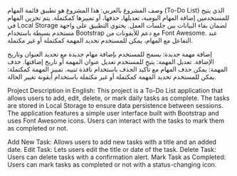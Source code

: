 وصف المشروع بالعربي: هذا المشروع هو تطبيق قائمة المهام (To-Do List) الذي يتيح للمستخدمين إضافة المهام اليومية، تعديلها، حذفها، أو تمييزها كمكتملة. يتم تخزين المهام في Local Storage لضمان بقاء البيانات بين جلسات العمل. يحتوي التطبيق على واجهة مستخدم بسيطة باستخدام Bootstrap مع دعم للأيقونات من Font Awesome. عند التفاعل مع المهام، يمكن للمستخدم تحديد المهمة كمكتملة أو غير مكتملة.

إضافة مهمة جديدة: يسمح للمستخدم بإضافة مهام جديدة مع تحديد العنوان وتاريخ الإضافة. تعديل المهمة: يتيح للمستخدم تعديل عنوان المهمة أو تاريخ إضافتها. حذف المهمة: يمكن حذف المهام مع تأكيد الحذف باستخدام نافذة تنبيه. تمييز المهمة كمكتملة: يمكن للمستخدم تحديد المهمة كمكتملة أو غير مكتملة باستخدام أيقونة تغيير الحالة.


Project Description in English: This project is a To-Do List application that allows users to add, edit, delete, or mark daily tasks as complete. The tasks are stored in Local Storage to ensure data persistence between sessions. The application features a simple user interface built with Bootstrap and uses Font Awesome icons. Users can interact with the tasks to mark them as completed or not.

Add New Task: Allows users to add new tasks with a title and an added date. Edit Task: Lets users edit the title or date of the task. Delete Task: Users can delete tasks with a confirmation alert. Mark Task as Completed: Users can mark tasks as completed or not with a status-changing icon.
